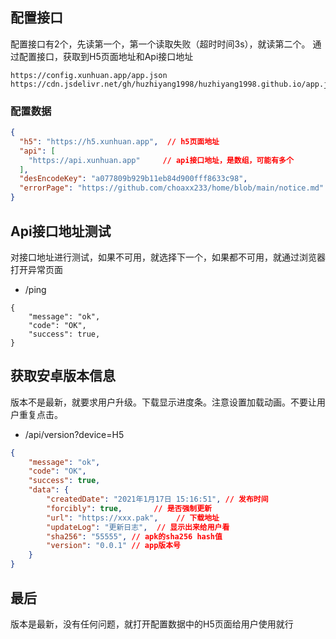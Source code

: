 ## 配置接口
配置接口有2个，先读第一个，第一个读取失败（超时时间3s），就读第二个。
通过配置接口，获取到H5页面地址和Api接口地址
```
https://config.xunhuan.app/app.json
https://cdn.jsdelivr.net/gh/huzhiyang1998/huzhiyang1998.github.io/app.json
```
### 配置数据
```json
{
  "h5": "https://h5.xunhuan.app",  // h5页面地址
  "api": [
    "https://api.xunhuan.app"     // api接口地址，是数组，可能有多个
  ],
  "desEncodeKey": "a077809b929b11eb84d900fff8633c98",
  "errorPage": "https://github.com/choaxx233/home/blob/main/notice.md"   // 异常页面
}
```

## Api接口地址测试
对接口地址进行测试，如果不可用，就选择下一个，如果都不可用，就通过浏览器打开异常页面

- /ping
```
{
    "message": "ok",
    "code": "OK",
    "success": true,
}
```

## 获取安卓版本信息
版本不是最新，就要求用户升级。下载显示进度条。注意设置加载动画。不要让用户重复点击。

- /api/version?device=H5
```json
{
    "message": "ok",
    "code": "OK",
    "success": true,
    "data": {
        "createdDate": "2021年1月17日 15:16:51", // 发布时间
        "forcibly": true,       // 是否强制更新
        "url": "https://xxx.pak",    // 下载地址
        "updateLog": "更新日志",  // 显示出来给用户看
        "sha256": "55555", // apk的sha256 hash值
        "version": "0.0.1" // app版本号
    }
}
```

## 最后
版本是最新，没有任何问题，就打开配置数据中的H5页面给用户使用就行
